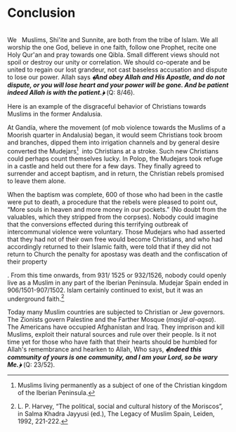 Conclusion
==========

   
 We   Muslims, Shi'ite and Sunnite, are both from the tribe of Islam. We
all worship the one God, believe in one faith, follow one Prophet,
recite one Holy Qur'an and pray towards one Qibla. Small different views
should not spoil or destroy our unity or correlation. We should
co-operate and be united to regain our lost grandeur, not cast baseless
accusation and dispute to lose our power. Allah says ***﴾And obey Allah
and His Apostle, and do not dispute, or you will lose heart and your
power will be gone. And be patient indeed Allah is with the patient.﴿***
(Q: 8/46).

Here is an example of the disgraceful behavior of Christians towards
Muslims in the former Andalusia.

At Gandía, where the movement (of mob violence towards the Muslims of a
Moorish quarter in Andalusia) began, it would seem Christians took broom
and branches, dipped them into irrigation channels and by general desire
converted the Mudejars[^1]  into Christians at a stroke. Such new
Christians could perhaps count themselves lucky. In Polop, the Mudejars
took refuge in a castle and held out there for a few days. They finally
agreed to surrender and accept baptism, and in return, the
Christian rebels promised to leave them alone.

When the baptism was complete, 600 of those who had been in the castle
were put to death, a procedure that the rebels were pleased to point
out, “More souls in heaven and more money in our pockets.” (No doubt
from the valuables, which they stripped from the corpses). Nobody could
imagine that the conversions effected during this terrifying outbreak of
intercommunal violence were voluntary. Those Mudejars who had asserted
that they had not of their own free would become Christians, and who had
accordingly returned to their Islamic faith, were told that if they did
not return to Church the penalty for apostasy was death and the
confiscation of their property

. From this time onwards, from 931/ 1525 or 932/1526, nobody could
openly live as a Muslim in any part of the Iberian Peninsula.
Mudejar Spain ended in 906/1501-907/1502. Islam certainly continued to
exist, but it was an underground faith.[^2]

Today many Muslim countries are subjected to Christian or Jew governors.
The Zionists govern Palestine and the Farther Mosque (*masjid al-aqsa*).
The Americans have occupied Afghanistan and Iraq. They imprison and kill
Muslims, exploit their natural sources and rule over their people. Is it
not time yet for those who have faith that their hearts should be
humbled for Allah's remembrance and hearken to Allah, Who says,
***﴾Indeed this community of yours is one community, and I am your Lord,
so be wary Me.﴿*** (Q: 23/52).

[^1]: Muslims living permanently as a subject of one of the
Christian kingdom of the Iberian Peninsula.

[^2]: L. P. Harvey, “The political, social and cultural history of the
Moriscos”, in Salma Khadra Jayyusi (ed.), The Legacy of Muslim Spain,
Leiden, 1992, 221-222.


